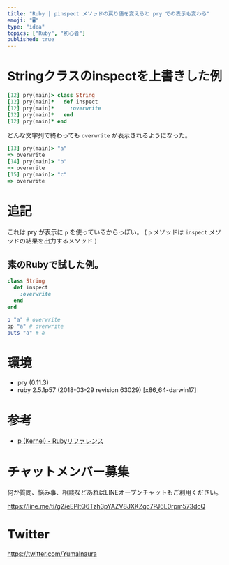 ```yaml
---
title: "Ruby | pinspect メソッドの戻り値を変えると pry での表示も変わる"
emoji: "🖥"
type: "idea"
topics: ["Ruby", "初心者"]
published: true
---
```



# Stringクラスのinspectを上書きした例

```rb
[12] pry(main)> class String
[12] pry(main)*   def inspect
[12] pry(main)*     :overwrite
[12] pry(main)*   end
[12] pry(main)* end
```

どんな文字列で終わっても `overwrite` が表示されるようになった。

```rb
[13] pry(main)> "a"
=> overwrite
[14] pry(main)> "b"
=> overwrite
[15] pry(main)> "c"
=> overwrite
```

# 追記

これは pry が表示に `p` を使っているからっぽい。
( `p` メソッドは `inspect` メソッドの結果を出力するメソッド )

## 素のRubyで試した例。

```rb
class String
  def inspect
    :overwrite
  end
end

p "a" # overwrite
pp "a" # overwrite
puts "a" # a
```


# 環境

- pry (0.11.3)
- ruby 2.5.1p57 (2018-03-29 revision 63029) [x86_64-darwin17]

# 参考

- [p (Kernel) - Rubyリファレンス](https://ref.xaio.jp/ruby/classes/kernel/p)








<!-- Update From Qiita API -->

# チャットメンバー募集


何か質問、悩み事、相談などあればLINEオープンチャットもご利用ください。

https://line.me/ti/g2/eEPltQ6Tzh3pYAZV8JXKZqc7PJ6L0rpm573dcQ





# Twitter


https://twitter.com/YumaInaura


<!-- Update From Qiita API -->


